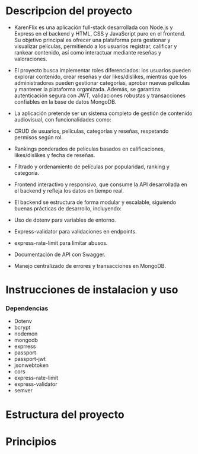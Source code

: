 # Descripcion del proyecto

- KarenFlix es una aplicación full-stack desarrollada con Node.js y Express en el backend y HTML, CSS y JavaScript puro en el frontend. Su objetivo principal es ofrecer una plataforma para gestionar y visualizar películas, permitiendo a los usuarios registrar, calificar y rankear contenido, así como interactuar mediante reseñas y valoraciones.

- El proyecto busca implementar roles diferenciados: los usuarios pueden explorar contenido, crear reseñas y dar likes/dislikes, mientras que los administradores pueden gestionar categorías, aprobar nuevas películas y mantener la plataforma organizada. Además, se garantiza autenticación segura con JWT, validaciones robustas y transacciones confiables en la base de datos MongoDB.

- La aplicación pretende ser un sistema completo de gestión de contenido audiovisual, con funcionalidades como:

- CRUD de usuarios, películas, categorías y reseñas, respetando permisos según rol.

- Rankings ponderados de películas basados en calificaciones, likes/dislikes y fecha de reseñas.

- Filtrado y ordenamiento de películas por popularidad, ranking y categoría.

- Frontend interactivo y responsivo, que consume la API desarrollada en el backend y refleja los datos en tiempo real.

- El backend se estructura de forma modular y escalable, siguiendo buenas prácticas de desarrollo, incluyendo:

- Uso de dotenv para variables de entorno.

- Express-validator para validaciones en endpoints.

- express-rate-limit para limitar abusos.

- Documentación de API con Swagger.

- Manejo centralizado de errores y transacciones en MongoDB.

# Instrucciones de instalacion y uso 

### Dependencias 

- Dotenv 
- bcrypt
- nodemon
- mongodb
- exprress
- passport
- passport-jwt
- jsonwebtoken
- cors
- express-rate-limit
- express-validator
- semver

# Estructura del proyecto

# Principios 